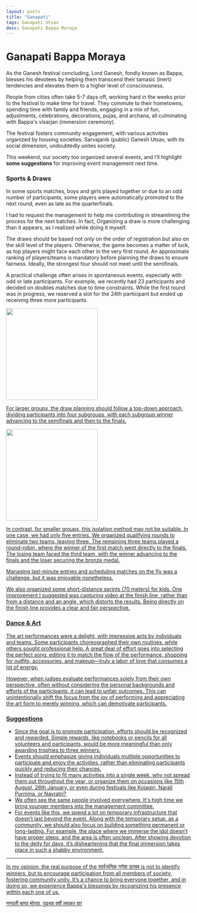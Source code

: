 ```yaml
---
layout: posts
title: "Ganapati"
tags: Ganapati Utsav
desc: Ganapati Bappa Moraya
---
```


# Ganapati Bappa Moraya

As the Ganesh festival concluding, Lord Ganesh, fondly known as Bappa, blesses
his devotees by helping them transcend their tamasic (inert) tendencies and
elevates them to a higher level of consciousness.

People from cities often take 5-7 days off, working hard in the weeks prior to
the festival to make time for travel. They commute to their hometowns, spending
time with family and friends, engaging in a mix of fun, adjustments,
celebrations, decorations, pujas, and archana, all culminating with Bappa's
visarjan (immersion ceremony).

The festival fosters community engagement, with various activities organized by
housing societies. Sarvajanik (public) Ganesh Utsav, with its social dimension,
undoubtedly unites society.

This weekend, our society too organized several events, and I’ll highlight **some
suggestions** for improving event management next time.

### Sports & Draws
In some sports matches, boys and girls played together or due to an odd number of
participants, some players were automatically promoted to the next round, even
as late as the quarterfinals.

I had to request the management to help me contributing in streamlining the
process for the next batches. In fact, Organizing a draw is more challenging
than it appears, as I realized while doing it myself.

The draws should be based not only on the order of registration but also on the
skill level of the players. Otherwise, the game becomes a matter of luck, as top
players might face each other in the very first round. An approximate ranking of
players/teams is mandatory before planning the draws to ensure fairness.
Ideally, the strongest four should not meet until the semifinals.

A practical challenge often arises in spontaneous events, especially with odd or
late participants. For example, we recently had 23 participants and decided on
doubles matches due to time constraints. While the first round was in progress,
we reserved a slot for the 24th participant but ended up receiving three more
participants.

<a href="/blog/assets/images/ganapati24/24.jpg">
<img src="/blog/assets/images/ganapati24/24.jpg" height="250">

For larger groups, the draw planning should follow a top-down approach, dividing
participants into four subgroups, with each subgroup winner advancing to the
semifinals and then to the finals.

<a href="/blog/assets/images/ganapati24/5.jpg">
<img src="/blog/assets/images/ganapati24/5.jpg" height="250">

In contrast, for smaller groups, this isolation method may not be suitable. In
one case, we had only five entries. We organized qualifying rounds to eliminate
two teams, leaving three. The remaining three teams played a round-robin, where
the winner of the first match went directly to the finals. The losing team faced
the third team, with the winner advancing to the finals and the loser securing
the bronze medal.

Managing last-minute entries and scheduling matches on the fly was a challenge,
but it was enjoyable nonetheless.

We also organized some short-distance sprints (70 meters) for kids. One
improvement I suggested was capturing video at the finish line, rather than from
a distance and an angle, which distorts the results. Being directly on the
finish line provides a clear and fair perspective.

### Dance & Art

The art performances were a delight, with impressive acts by individuals and
teams. Some participants choreographed their own routines, while others sought
professional help. A great deal of effort goes into selecting the perfect song,
editing it to match the flow of the performance, shopping for outfits,
accessories, and makeup—truly a labor of love that consumes a lot of energy.

However, when judges evaluate performances solely from their own perspective,
often without considering the personal backgrounds and efforts of the
participants, it can lead to unfair outcomes. This can unintentionally shift the
focus from the joy of performing and appreciating the art form to merely
winning, which can demotivate participants.

### Suggestions

* Since the goal is to promote participation, efforts should be recognized and rewarded.
  Simple rewards, like notebooks or pencils for all volunteers and participants, would
  be more meaningful than only awarding trophies to three winners.
* Events should emphasize giving individuals multiple opportunities to participate and
  enjoy the activities, rather than eliminating participants quickly and reducing their
  chances.
* Instead of trying to fit many activities into a single week, why not spread them out
  throughout the year, or organize them on occasions like 15th August, 26th January, or
  even during festivals like Kojagiri, Narali Purnima, or Navratri?
* We often see the same people involved everywhere. It's high time we bring younger
  members into the management committee.
* For events like this, we spend a lot on temporary infrastructure that doesn’t last
  beyond the event. Along with the temporary setup, as a community, we should also
  focus on building something permanent or long-lasting. For example, the place where
  we immerse the idol doesn’t have proper steps, and the area is often unclean. After
  showing devotion to the deity for days, it’s disheartening that the final immersion
  takes place in such a shabby environment.
  
---

In my opinion, the real purpose of the सार्वजनिक गणेश उत्सव is not to
identify winners, but to encourage participation from all members of society,
fostering community unity. It’s a chance to bring everyone together, and in
doing so, we experience Bappa's blessings by recognizing his presence within
each one of us.

गणपती बाप्पा मोरया,
पुढच्या वर्षी लवकर या!
